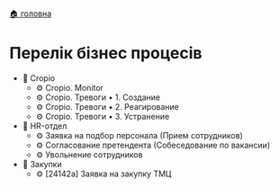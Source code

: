 ﻿[🏠 головна](../README.md)

# Перелік бізнес процесів

- 📂 Cropio  
	- ⚙️ Cropio. Monitor
	- ⚙️ Cropio. Тревоги • 1. Создание
	- ⚙️ Cropio. Тревоги • 2. Реагирование
	- ⚙️ Cropio. Тревоги • 3. Устранение
- 📂 HR-отдел
	- ⚙️ Заявка на подбор персонала (Прием сотрудников)
	- ⚙️ Согласование претендента (Собеседование по вакансии)
	- ⚙️ Увольнение сотрудников
- 📂 Закупки
	- ⚙️ [24142a] Заявка на закупку ТМЦ